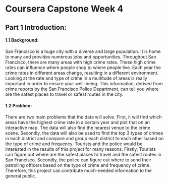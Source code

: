 # Coursera Capstone Week 4

## Part 1 Introduction:

#### 1.1 Background:
San Francisco is a huge city with a diverse and large population. It is home to many and provides numerous jobs and opportunities. Throughout San Francisco, there are many areas with high crime rates. These high crime rates can influence where people shop to where people live. Each year the crime rates in different areas change, resulting in a different environment. Looking at the rate and type of crime in a multitude of areas is really important in order to ensure your well-being. This information, derived from crime reports by the San Francisco Police Department, can tell you where are the safest places to travel or safest routes in the city. 

#### 1.2 Problem:
There are two main problems that the data will solve. First, it will find which areas have the highest crime rate in a certain year and plot that on an interactive map. The data will also find the nearest venue to the crime scene. Secondly, the data will also be used to find the top 3 types of crimes in each district and compare and group each district to each other based on the type of crime and frequency. Tourists and the police would be interested in the results of this project for many reasons. Firstly, Tourists can figure out where are the safest places to travel and the safest routes in San Francisco. Secondly, the police can figure out where to send their patrolling officers based on the type of crime and frequency of crime. Therefore, this project can contribute much-needed information to the general public.
